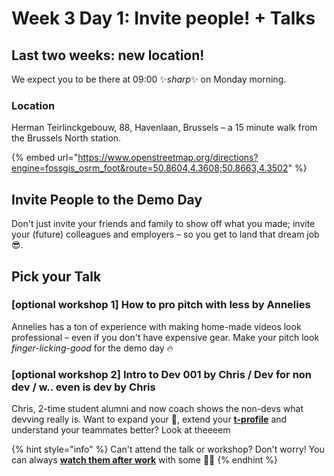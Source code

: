 # Week 3 Day 1: Invite people! + Talks

## **Last two weeks: new location!**

We expect you to be there at 09:00 ✨_sharp_✨ on Monday morning.

### Location

Herman Teirlinckgebouw, 88, Havenlaan, Brussels – a 15 minute walk from the Brussels North station.

{% embed url="https://www.openstreetmap.org/directions?engine=fossgis_osrm_foot&route=50.8604,4.3608;50.8663,4.3502" %}

## Invite People to the Demo Day

Don't just invite your friends and family to show off what you made; invite your (future) colleagues and employers – so you get to land that dream job 😎.

## Pick your Talk

### \[optional workshop 1] How to pro pitch with less by Annelies

Annelies has a ton of experience with making home-made videos look professional – even if you don't have expensive gear. Make your pitch look _finger-licking-good_ for the demo day 🔥&#x20;

### \[optional workshop 2] Intro to Dev 001 by Chris / Dev for non dev / w.. even is dev by Chris

Chris, 2-time student alumni and now coach shows the non-devs what devving really is. Want to expand your 🧠, extend your [**t-profile**](https://en.wikipedia.org/wiki/T-shaped\_skills) and understand your teammates better? Look at theeeem

{% hint style="info" %}
Can't attend the talk or workshop? Don't worry! You can always [**watch them after work**](../../workshops-and-talks.md) with some 🍿🥤
{% endhint %}
